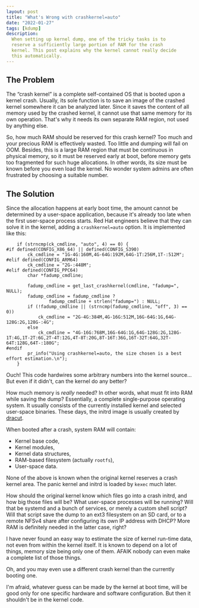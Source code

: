 ```yaml
---
layout: post
title: "What's Wrong with crashkernel=auto"
date: "2022-01-27"
tags: [kdump]
description:
  When setting up kernel dump, one of the tricky tasks is to
  reserve a sufficiently large portion of RAM for the crash
  kernel. This post explains why the kernel cannot really decide
  this automatically.
---
```


## The Problem

The “crash kernel” is a complete self-contained OS that is booted
upon a kernel crash. Usually, its sole function is to save an image
of the crashed kernel somewhere it can be analyzed later. Since it
saves the content of all memory used by the crashed kernel, it
cannot use that same memory for its own operation. That's why it
needs its own separate RAM region, not used by anything else.

So, how much RAM should be reserved for this crash kernel? Too much
and your precious RAM is effectively wasted. Too little and dumping
will fail on OOM. Besides, this is a large RAM region that must be
continuous in physical memory, so it must be reserved early at
boot, before memory gets too fragmented for such huge allocations.
In other words, its size must be known before you even load the
kernel. No wonder system admins are often frustrated by choosing a
suitable number.

## The Solution

Since the allocation happens at early boot time, the amount cannot
be determined by a user-space application, because it's already too
late when the first user-space process starts. Red Hat engineers
believe that they can solve it in the kernel, adding a
`crashkernel=auto` option. It is implemented like this:

```
	if (strncmp(ck_cmdline, "auto", 4) == 0) {
#if defined(CONFIG_X86_64) || defined(CONFIG_S390)
		ck_cmdline = "1G-4G:160M,4G-64G:192M,64G-1T:256M,1T-:512M";
#elif defined(CONFIG_ARM64)
		ck_cmdline = "2G-:448M";
#elif defined(CONFIG_PPC64)
		char *fadump_cmdline;

		fadump_cmdline = get_last_crashkernel(cmdline, "fadump=", NULL);
		fadump_cmdline = fadump_cmdline ?
				fadump_cmdline + strlen("fadump=") : NULL;
		if (!fadump_cmdline || (strncmp(fadump_cmdline, "off", 3) == 0))
			ck_cmdline = "2G-4G:384M,4G-16G:512M,16G-64G:1G,64G-128G:2G,128G-:4G";
		else
			ck_cmdline = "4G-16G:768M,16G-64G:1G,64G-128G:2G,128G-1T:4G,1T-2T:6G,2T-4T:12G,4T-8T:20G,8T-16T:36G,16T-32T:64G,32T-64T:128G,64T-:180G";
#endif
		pr_info("Using crashkernel=auto, the size chosen is a best effort estimation.\n");
	}
```

Ouch! This code hardwires some arbitrary numbers into the kernel
source… But even if it didn't, can the kernel do any better?

How much memory is _really_ needed? In other words, what must fit
into RAM while saving the dump? Essentially, a complete
single-purpose operating system. It usually consists of the
currently installed kernel and selected user-space binaries.
These days, the initrd image is usually created by
[dracut](https://dracut.wiki.kernel.org/index.php/Main_Page).

When booted after a crash, system RAM will contain:

* Kernel base code,
* Kernel modules,
* Kernel data structures,
* RAM-based filesystem (actually `rootfs`),
* User-space data.

None of the above is known when the original kernel reserves a
crash kernel area. The panic kernel and initrd is loaded by `kexec`
much later.

How should the original kernel know which files go into a crash
initrd, and how big those files will be? What user-space processes
will be running? Will that be systemd and a bunch of services, or
merely a custom shell script? Will that script save the dump to an
ext3 filesystem on an SD card, or to a remote NFSv4 share after
configuring its own IP address with DHCP? More RAM is definitely
needed in the latter case, right?

I have never found an easy way to estimate the size of kernel
run-time data, not even from within the kernel itself. It is known
to depend on a lot of things, memory size being only one of them.
AFAIK nobody can even make a complete list of those things.

Oh, and you may even use a different crash kernel than the
currently booting one.

I'm afraid, whatever guess can be made by the kernel at boot time,
will be good only for one specific hardware and software
configuration. But then it shouldn't be in the kernel code.
